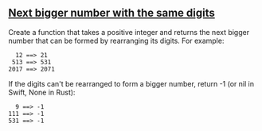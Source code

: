 ## [**Next bigger number with the same digits**](https://www.codewars.com/kata/55983863da40caa2c900004e)


Create a function that takes a positive integer and returns the next bigger number that can be formed by rearranging its digits. For example:

```
  12 ==> 21
 513 ==> 531
2017 ==> 2071
```

If the digits can't be rearranged to form a bigger number, return -1 (or nil in Swift, None in Rust):

```
  9 ==> -1
111 ==> -1
531 ==> -1
```